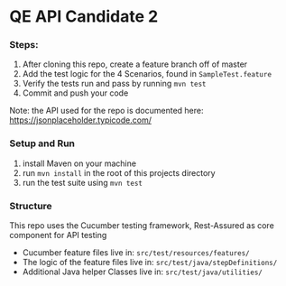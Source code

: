 # QE API Candidate 2

### Steps:
1. After cloning this repo, create a feature branch off of master
2. Add the test logic for the 4 Scenarios, found in <code>SampleTest.feature</code>
3. Verify the tests run and pass by running <code>mvn test</code>
4. Commit and push your code

Note: the API used for the repo is documented here: https://jsonplaceholder.typicode.com/

### Setup and Run

1. install Maven on your machine
2. run <code>mvn install</code> in the root of this projects directory
3. run the test suite using <code>mvn test</code>

### Structure 

This repo uses the Cucumber testing framework, Rest-Assured as core component for API testing

- Cucumber feature files live in: <code>src/test/resources/features/</code>
- The logic of the feature files live in: <code>src/test/java/stepDefinitions/</code>
- Additional Java helper Classes live in: <code>src/test/java/utilities/</code>
